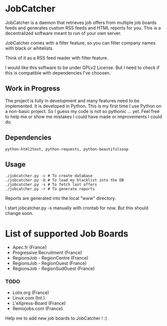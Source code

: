 # JobCatcher

JobCatcher is a daemon that retrieves job offers from multiple job boards feeds
and generates custom RSS feeds and HTML reports for you. This is a decentralized
software meant to run of your own server.

JobCatcher comes with a filter feature, so you can filter company names with
black or whitelists.

Think of it as a RSS feed reader with filter feature.

I would like this software to be under GPLv2 License. But I need to check if
this is compatible with dependencies I've choosen.

## Work in Progress

The project is fully in development and many features need to be implemented.
It is developed in Python. This is my first time I use Python on a non-basic
project. So I guess my code is not so pythonic ... yet. Feel free to help me or
show me mistakes I could have made or improvements I could do.

## Dependencies

	python-html2text, python-requests, python-beautifulsoup

## Usage

	./jobcatcher.py -c # To create database
	./jobcatcher.py -b # To load my blacklist into the DB
	./jobcatcher.py -s # To fetch last offers
	./jobcatcher.py -r # To generate reports

Reports are generated into the local "www" directory.

I start jobcatcher.py -s manually with crontab for now. But this should change
soon.

# List of supported Job Boards

- Apec.fr (France)
- Progressive Recruitment (France)
- RegionsJob - RegionCentre (France)
- RegionsJob - RegionOuest (France)
- RegionsJob - RegionSudOuest (France)

### TODO

- Lolix.org (France)
- Linux.com (Int.)
- L'eXpress-Board (France)
- Remixjobs.com (France)

Help me to add new job boards to JobCatcher ! :)
